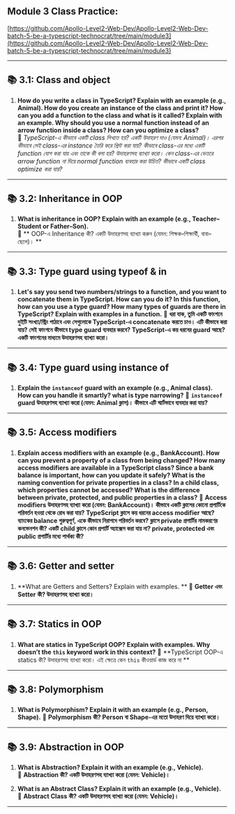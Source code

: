 ## Module 3 Class Practice: 
[https://github.com/Apollo-Level2-Web-Dev/Apollo-Level2-Web-Dev-batch-5-be-a-typescript-technocrat/tree/main/module3](https://github.com/Apollo-Level2-Web-Dev/Apollo-Level2-Web-Dev-batch-5-be-a-typescript-technocrat/tree/main/module3)

---

## 📚 3.1: Class and object

1. **How do you write a class in TypeScript? Explain with an example (e.g., Animal). How do you create an instance of the class and print it? How can you add a function to the class and what is it called? Explain with an example. Why should you use a normal function instead of an arrow function inside a class? How can you optimize a class?**  
   🔹 *TypeScript-এ কীভাবে একটি class লিখতে হয়? একটি উদাহরণ দাও (যেমন: Animal)। এরপর কীভাবে সেই class-এর instance তৈরি করে প্রিন্ট করা যায়? কীভাবে class-এর মধ্যে একটি function যোগ করা যায় এবং তাকে কী বলা হয়? উদাহরণসহ ব্যাখ্যা করো। কেন class-এর ভেতরে arrow function না দিয়ে normal function ব্যবহার করা উচিত? কীভাবে একটি class optimize করা যায়?*


---

## 📚 3.2: Inheritance in OOP

1. **What is inheritance in OOP? Explain with an example (e.g., Teacher–Student or Father–Son).**  
   🔹 ** OOP-এ Inheritance কী? একটি উদাহরণসহ ব্যাখ্যা করুন (যেমন: শিক্ষক–শিক্ষার্থী, বাবা–ছেলে)। **

---

## 📚 3.3: Type guard using typeof & in

1. **Let's say you send two numbers/strings to a function, and you want to concatenate them in TypeScript. How can you do it? In this function, how can you use a type guard? How many types of guards are there in TypeScript? Explain with examples in a function.**
   🔹 **ধরা যাক, তুমি একটি ফাংশনে দুইটি সংখ্যা/স্ট্রিং পাঠাবে এবং সেগুলোকে TypeScript-এ concatenate করতে চাও। এটি কীভাবে করা যায়? সেই ফাংশনে কীভাবে type guard ব্যবহার করবে? TypeScript-এ কয় ধরনের guard আছে? একটি ফাংশনের মাধ্যমে উদাহরণসহ ব্যাখ্যা করো।**
   
---

## 📚 3.4: Type guard using instance of

1. **Explain the `instanceof` guard with an example (e.g., Animal class). How can you handle it smartly? what is type narrowing?**
   🔹 **`instanceof` guard উদাহরণসহ ব্যাখ্যা করো (যেমন: Animal ক্লাস)। কীভাবে এটি স্মার্টভাবে ব্যবহার করা যায়?**
   
---

## 📚 3.5: Access modifiers

1. **Explain access modifiers with an example (e.g., BankAccount). How can you prevent a property of a class from being changed? How many access modifiers are available in a TypeScript class? Since a bank balance is important, how can you update it safely? What is the naming convention for private properties in a class? In a child class, which properties cannot be accessed? What is the difference between private, protected, and public properties in a class?**
   🔹 **Access modifiers উদাহরণসহ ব্যাখ্যা করো (যেমন: BankAccount)। কীভাবে একটি ক্লাসের কোনো প্রপার্টিকে পরিবর্তন হওয়া থেকে রোধ করা যায়? TypeScript ক্লাসে কয় ধরনের access modifier আছে? ব্যাংকের balance গুরুত্বপূর্ণ, একে কীভাবে নিরাপদে পরিবর্তন করবে? ক্লাসে private প্রপার্টির নামকরণের কনভেনশন কী? একটি child ক্লাসে কোন প্রপার্টি অ্যাক্সেস করা যায় না? private, protected এবং public প্রপার্টির মধ্যে পার্থক্য কী?**
   
---

## 📚 3.6: Getter and setter

1. **What are Getters and Setters? Explain with examples. **
   🔹 **Getter এবং Setter কী? উদাহরণসহ ব্যাখ্যা করো।**
   
---

## 📚 3.7: Statics in OOP

1. **What are statics in TypeScript OOP? Explain with examples. Why doesn’t the `this` keyword work in this context?**
   🔹 **TypeScript OOP-এ statics কী? উদাহরণসহ ব্যাখ্যা করো। এই ক্ষেত্রে কেন `this` কীওয়ার্ড কাজ করে না **
   
---

## 📚 3.8: Polymorphism

1. **What is Polymorphism? Explain it with an example (e.g., Person, Shape).**
   🔹 **Polymorphism কী? Person বা Shape-এর মতো উদাহরণ দিয়ে ব্যাখ্যা করো।**
   
---

## 📚 3.9: Abstraction in OOP

1. **What is Abstraction? Explain it with an example (e.g., Vehicle).**  
   🔹 **Abstraction কী? একটি উদাহরণসহ ব্যাখ্যা করো (যেমন: Vehicle)।**

2. **What is an Abstract Class? Explain it with an example (e.g., Vehicle).**  
   🔹 **Abstract Class কী? একটি উদাহরণসহ ব্যাখ্যা করো (যেমন: Vehicle)।**
---

